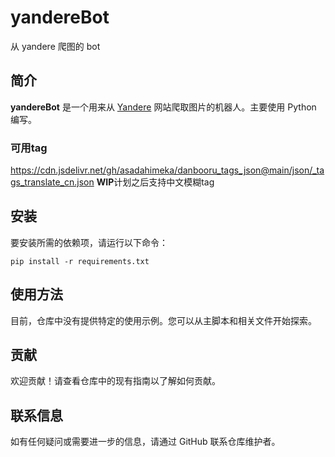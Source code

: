 # yandereBot

从 yandere 爬图的 bot

## 简介

**yandereBot** 是一个用来从 [Yandere](https://yande.re) 网站爬取图片的机器人。主要使用 Python 编写。

### 可用tag
https://cdn.jsdelivr.net/gh/asadahimeka/danbooru_tags_json@main/json/_tags_translate_cn.json
**WIP**计划之后支持中文模糊tag

## 安装

要安装所需的依赖项，请运行以下命令：

```
pip install -r requirements.txt
```

## 使用方法
目前，仓库中没有提供特定的使用示例。您可以从主脚本和相关文件开始探索。

## 贡献
欢迎贡献！请查看仓库中的现有指南以了解如何贡献。

## 联系信息
如有任何疑问或需要进一步的信息，请通过 GitHub 联系仓库维护者。

